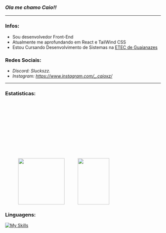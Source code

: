 ### *Ola me chamo Caio!!* 
--------------------------------------
### **Infos:**
- Sou desenvolvedor Front-End
- Atualmente me aprofundando em React e TailWind CSS
- Estou Cursando Desenvolvimento de Sistemas na [ETEC de Guaianazes](https://www.cps.sp.gov.br/etecs/etec-de-guaianazes-guaianazes/)

### **Redes Sociais:**
- *Discord: Sluckszz.*
- *Instagram: https://www.instagram.com/_.caioxz/*
-------------------------------------------------
### **Estatisticas:**
<div style="display: flex; justify-content: space-evenly; margin-top: 200px;">
    <img src="https://github-readme-stats.vercel.app/api?username=Caioxz&theme=github_dark" height="150" />
    <img width="45%" height="150px" src="https://github-readme-stats.vercel.app/api/top-langs/?username=Caioxz&layout=compact&theme=github_dark" />
</div>


### **Linguagens:**  
[![My Skills](https://skills.thijs.gg/icons?i=html,css,tailwind,js,react)](#)
